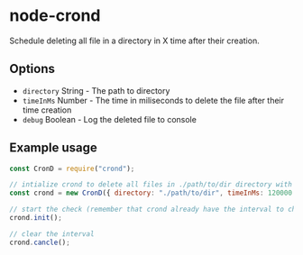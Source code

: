 # node-crond

Schedule deleting all file in a directory in X time after their creation.

## Options

- `directory` String - The path to directory
- `timeInMs` Number - The time in miliseconds to delete the file after their time creation
- `debug` Boolean - Log the deleted file to console

## Example usage

```javascript
const CronD = require("crond");

// intialize crond to delete all files in ./path/to/dir directory with 120000ms (2 minutes) after the file creation time
const crond = new CronD({ directory: "./path/to/dir", timeInMs: 120000 });

// start the check (remember that crond already have the interval to check set to 5 seconds so you do not need to do the interval again yourself)
crond.init();

// clear the interval
crond.cancle();
```